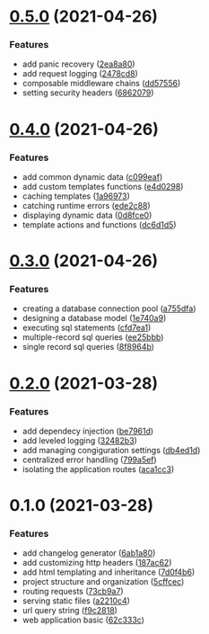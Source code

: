 # [0.5.0](https://github.com/dcschmid/snippetbox/compare/v0.4.0...v0.5.0) (2021-04-26)


### Features

* add panic recovery ([2ea8a80](https://github.com/dcschmid/snippetbox/commit/2ea8a807fd069911c6f7fea132cd53d6294e8cd3))
* add request logging ([2478cd8](https://github.com/dcschmid/snippetbox/commit/2478cd8cc326daabf490128b3626e6c456ee843d))
* composable middleware chains ([dd57556](https://github.com/dcschmid/snippetbox/commit/dd57556c7ca9ebe03c4fadf5c0db2d8e717aa01e))
* setting security headers ([6862079](https://github.com/dcschmid/snippetbox/commit/68620792df41d3924fbdfb19333d2fc4f15cc85c))



# [0.4.0](https://github.com/dcschmid/snippetbox/compare/v0.3.0...v0.4.0) (2021-04-26)


### Features

* add common dynamic data ([c099eaf](https://github.com/dcschmid/snippetbox/commit/c099eafdddf329c483d4f26348132b4b3a971e5b))
* add custom templates functions ([e4d0298](https://github.com/dcschmid/snippetbox/commit/e4d0298345d1b743aad7ce52b3402df9b6079a91))
* caching templates ([1a96973](https://github.com/dcschmid/snippetbox/commit/1a96973c43a1f2fa429a97946f693fb5122800d9))
* catching runtime errors ([ede2c88](https://github.com/dcschmid/snippetbox/commit/ede2c880842dfac110ff18b30bf8173836386fb0))
* displaying dynamic data ([0d8fce0](https://github.com/dcschmid/snippetbox/commit/0d8fce0e8b5c57a59822d877c6c07f190bc00e4f))
* template actions and functions ([dc6d1d5](https://github.com/dcschmid/snippetbox/commit/dc6d1d565d7a4f3915f7f5ba51cc73b31004895f))



# [0.3.0](https://github.com/dcschmid/snippetbox/compare/v0.2.0...v0.3.0) (2021-04-26)


### Features

* creating a database connection pool ([a755dfa](https://github.com/dcschmid/snippetbox/commit/a755dfa26bd6e33de2fc5fde889b931bf9f2421b))
* designing a database model ([1e740a9](https://github.com/dcschmid/snippetbox/commit/1e740a9d42dce9e2318452546619c71f019b3899))
* executing sql statements ([cfd7ea1](https://github.com/dcschmid/snippetbox/commit/cfd7ea133365ee64c457abbf30abc3f3e97a4aed))
* multiple-record sql queries ([ee25bbb](https://github.com/dcschmid/snippetbox/commit/ee25bbbf3ef5abfe3a4d52960145905eee14de98))
* single record sql queries ([8f8964b](https://github.com/dcschmid/snippetbox/commit/8f8964bc9c740641bd8e7250f9204bf33ee4e57c))



# [0.2.0](https://github.com/dcschmid/snippetbox/compare/v0.1.0...v0.2.0) (2021-03-28)


### Features

* add dependecy injection ([be7961d](https://github.com/dcschmid/snippetbox/commit/be7961d0b82c309282c9a8943cab274ab6f904f6))
* add leveled logging ([32482b3](https://github.com/dcschmid/snippetbox/commit/32482b35bf2f9f0457ece7b8410fca32e7c356c2))
* add managing congiguration settings ([db4ed1d](https://github.com/dcschmid/snippetbox/commit/db4ed1df0c8b30bb88850426bd4693a3c4376e37))
* centralized error handling ([799a5ef](https://github.com/dcschmid/snippetbox/commit/799a5ef4e5e5407fc7ab54f9b04929a7848de464))
* isolating the application routes ([aca1cc3](https://github.com/dcschmid/snippetbox/commit/aca1cc3c3605599e0ce30c578fe93fcae5d1db19))



# 0.1.0 (2021-03-28)


### Features

* add changelog generator ([6ab1a80](https://github.com/dcschmid/snippetbox/commit/6ab1a805f3df42e86b216223f15c564db32f56f4))
* add customizing http headers ([187ac62](https://github.com/dcschmid/snippetbox/commit/187ac62878d436a334d2e6cdcddd564c3360569c))
* add html templating and inheritance ([7d0f4b6](https://github.com/dcschmid/snippetbox/commit/7d0f4b66b725bde81cb13748302c89912dea31d7))
* project structure and organization ([5cffcec](https://github.com/dcschmid/snippetbox/commit/5cffcec0acee949065273af2ff2e4fbc5deb9652))
* routing requests ([73cb9a7](https://github.com/dcschmid/snippetbox/commit/73cb9a7128a5c90df65d99dd1f6adc2905ab9017))
* serving static files ([a2210c4](https://github.com/dcschmid/snippetbox/commit/a2210c413c1027fc61ff54f323f318782818fc12))
* url query string ([f9c2818](https://github.com/dcschmid/snippetbox/commit/f9c2818600c5048e4e206008b74e149c45564cc8))
* web application basic ([62c333c](https://github.com/dcschmid/snippetbox/commit/62c333c9916b7fe796a3aa6b4e6da32f41a6040a))



